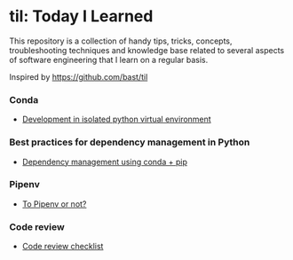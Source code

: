 # til: Today I Learned

This repository is a collection of handy tips, tricks, concepts, troubleshooting techniques and knowledge base related to several aspects of software engineering that I learn on a regular basis. 
 
Inspired by https://github.com/bast/til

### Conda
* [Development in isolated python virtual environment](https://github.com/niketagrawal/til/tree/master/conda)

### Best practices for dependency management in Python
* [Dependency management using conda + pip](https://github.com/niketagrawal/til/tree/master/python-dependency-management)

### Pipenv
* [To Pipenv or not?](https://github.com/niketagrawal/til/tree/master/pipenv)


### Code review
* [Code review checklist](https://github.com/niketagrawal/til/blob/master/code-review/code-review.md)
